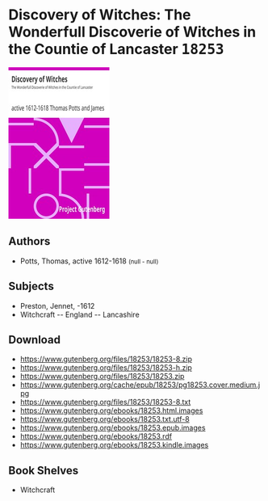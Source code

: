 # Discovery of Witches: The Wonderfull Discoverie of Witches in the Countie of Lancaster <kbd>18253</kbd>

![](./cover.medium.jpg "")

## Authors


 - Potts, Thomas, active 1612-1618 <small>(null - null)</small>

## Subjects


 - Preston, Jennet, -1612
 - Witchcraft -- England -- Lancashire

## Download


 - https://www.gutenberg.org/files/18253/18253-8.zip
 - https://www.gutenberg.org/files/18253/18253-h.zip
 - https://www.gutenberg.org/files/18253/18253.zip
 - https://www.gutenberg.org/cache/epub/18253/pg18253.cover.medium.jpg
 - https://www.gutenberg.org/files/18253/18253-8.txt
 - https://www.gutenberg.org/ebooks/18253.html.images
 - https://www.gutenberg.org/ebooks/18253.txt.utf-8
 - https://www.gutenberg.org/ebooks/18253.epub.images
 - https://www.gutenberg.org/ebooks/18253.rdf
 - https://www.gutenberg.org/ebooks/18253.kindle.images

## Book Shelves


 - Witchcraft
